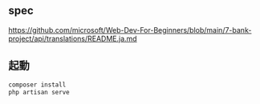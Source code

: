 ## spec

https://github.com/microsoft/Web-Dev-For-Beginners/blob/main/7-bank-project/api/translations/README.ja.md

## 起動

```bash
composer install
php artisan serve
```
